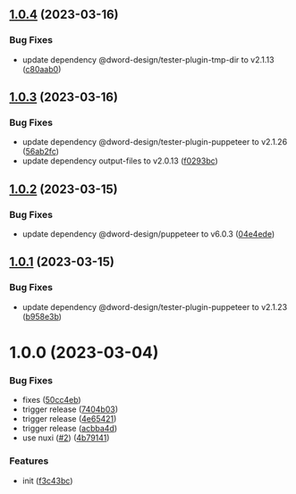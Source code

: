 ## [1.0.4](https://github.com/dword-design/nuxt-dev-server/compare/v1.0.3...v1.0.4) (2023-03-16)


### Bug Fixes

* update dependency @dword-design/tester-plugin-tmp-dir to v2.1.13 ([c80aab0](https://github.com/dword-design/nuxt-dev-server/commit/c80aab0a9e5af89f5c5ecb72415dde4970125680))

## [1.0.3](https://github.com/dword-design/nuxt-dev-server/compare/v1.0.2...v1.0.3) (2023-03-16)


### Bug Fixes

* update dependency @dword-design/tester-plugin-puppeteer to v2.1.26 ([56ab2fc](https://github.com/dword-design/nuxt-dev-server/commit/56ab2fc85a21cc560bd7da55e37e4134fe8cbf88))
* update dependency output-files to v2.0.13 ([f0293bc](https://github.com/dword-design/nuxt-dev-server/commit/f0293bca506a67d33605fea36817a5070e87f132))

## [1.0.2](https://github.com/dword-design/nuxt-dev-server/compare/v1.0.1...v1.0.2) (2023-03-15)


### Bug Fixes

* update dependency @dword-design/puppeteer to v6.0.3 ([04e4ede](https://github.com/dword-design/nuxt-dev-server/commit/04e4eded0cbfa36548da49223d0d183f380a93a5))

## [1.0.1](https://github.com/dword-design/nuxt-dev-server/compare/v1.0.0...v1.0.1) (2023-03-15)


### Bug Fixes

* update dependency @dword-design/tester-plugin-puppeteer to v2.1.23 ([b958e3b](https://github.com/dword-design/nuxt-dev-server/commit/b958e3baeec39590d0112ada4a544cc53f9b45d9))

# 1.0.0 (2023-03-04)


### Bug Fixes

* fixes ([50cc4eb](https://github.com/dword-design/nuxt-dev-server/commit/50cc4eb9e7c6c77eeabaa1c71699abe01613eede))
* trigger release ([7404b03](https://github.com/dword-design/nuxt-dev-server/commit/7404b03d215112825f973fb07d1c82660a899d0e))
* trigger release ([4e65421](https://github.com/dword-design/nuxt-dev-server/commit/4e65421c5ea6008d268c2b189aba693c0fbe69c0))
* trigger release ([acbba4d](https://github.com/dword-design/nuxt-dev-server/commit/acbba4dce62d68ae3624eec55acf34d4f68e777a))
* use nuxi ([#2](https://github.com/dword-design/nuxt-dev-server/issues/2)) ([4b79141](https://github.com/dword-design/nuxt-dev-server/commit/4b791417388e42e5917463219ddab636e0b86dd0))


### Features

* init ([f3c43bc](https://github.com/dword-design/nuxt-dev-server/commit/f3c43bc3277ab8ecbb52f8fab41b5456c12c42ef))
